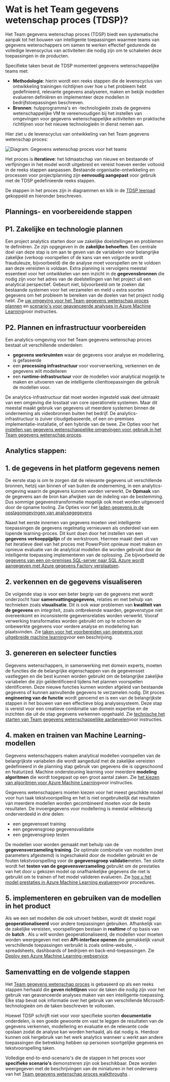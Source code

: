 <properties
    pageTitle="Wat is Team gegevens wetenschap proces?  | Microsoft Azure"
    description="Het Team gegevens wetenschap proces is een systematische methode voor het samenstellen van intelligente toepassingen die gebruikmaken van geavanceerde analyses."
    keywords="gegevens wetenschap proces, gegevens wetenschappelijke teams"
    services="machine-learning"
    documentationCenter=""
    authors="bradsev"
    manager="jhubbard"
    editor="cgronlun" />

<tags
    ms.service="machine-learning"
    ms.workload="data-services"
    ms.tgt_pltfrm="na"
    ms.devlang="na"
    ms.topic="article"
    ms.date="09/19/2016"
    ms.author="bradsev" />


# <a name="what-is-the-team-data-science-process-tdsp"></a>Wat is het Team gegevens wetenschap proces (TDSP)?

Het Team gegevens wetenschap proces (TDSP) biedt een systematische aanpak tot het bouwen van intelligente toepassingen waarmee teams van gegevens wetenschappers om samen te werken effectief gedurende de volledige levenscyclus van activiteiten die nodig zijn om te schakelen deze toepassingen in de producten.

Specifieke taken bevat de TDSP momenteel gegevens wetenschappelijke teams met:

- **Methodologie**: hierin wordt een reeks stappen die de levenscyclus van ontwikkeling trainingen richtlijnen over hoe u het probleem hebt gedefinieerd, relevante gegevens analyseren, maken en bekijk modellen evalueren definiëren en implementeer deze modellen in bedrijfstoepassingen beschreven.
- **Bronnen**: hulpprogramma's en -technologieën zoals de gegevens wetenschappelijke VM te vereenvoudigen bij het instellen van omgevingen voor gegevens wetenschappelijke activiteiten en praktische richtlijnen voor het nieuwe technologieën in dienst nemen aan.

Hier ziet u de levenscyclus van ontwikkeling van het Team gegevens wetenschap proces:

![Diagram: Gegevens wetenschap proces voor het teams ](./media/data-science-process-overview/data-science-process-for-teams-diagram.png)


Het proces is **iteratieve**: het lidmaatschap van nieuwe en bestaande of verfijningen in het model wordt uitgebreid en vereist hoeven eerder voltooid in de reeks stappen aanpassen. Bestaande organisatie-ontwikkeling en processen voor projectplanning zijn **eenvoudig aangepast** voor gebruik met de TDSP gedefinieerde reeks stappen.

De stappen in het proces zijn in diagrammen en klik in de [TDSP leerpad](https://azure.microsoft.com/documentation/learning-paths/data-science-process/) gekoppeld en hieronder beschreven.  


## <a name="planning-and-preparation-steps"></a>Plannings- en voorbereidende stappen

## <a name="p1-business-and-technology-planning"></a>P1. Zakelijke en technologie plannen

Een project analytics starten door uw zakelijke doelstellingen en problemen te definiëren. Ze zijn opgegeven in de **zakelijke behoeften**. Een centrale doel van deze stap is om aan te geven van de variabelen voor belangrijke zakelijke (verkoop voorspellen of de kans van een volgorde wordt frauduleuze, bijvoorbeeld) die de analyse moet voorspellen om te voldoen aan deze vereisten is voldaan. Extra planning is vervolgens meestal essentieel voor het ontwikkelen van een inzicht in de **gegevensbronnen** die nodig zijn voor het adres van de doelstellingen van het project uit een analytical perspectief. Gebeurt niet, bijvoorbeeld om te zoeken dat bestaande systemen voor het verzamelen en meld u extra soorten gegevens om het probleem te bereiken van de doelen van het project nodig hebt. Zie [uw omgeving voor het Team gegevens wetenschap proces plannen](machine-learning-data-science-plan-your-environment.md) en [scenario's voor geavanceerde analyses in Azure Machine Learning](machine-learning-data-science-plan-sample-scenarios.md)voor instructies.  


## <a name="p2-plan-and-prepare-infrastructure"></a>P2. Plannen en infrastructuur voorbereiden

Een analytics-omgeving voor het Team gegevens wetenschap proces bestaat uit verschillende onderdelen:

- **gegevens werkruimten** waar de gegevens voor analyse en modellering, is gefaseerde
- een **processing infrastructuur** voor voorverwerking, verkennen en de gegevens wilt modelleren
- een **runtime-infrastructuur** voor de modellen voor analytical mogelijk te maken en uitvoeren van de intelligente clienttoepassingen die gebruik de modellen voor.  

De analytics-infrastructuur dat moet worden ingesteld vaak deel uitmaakt van een omgeving die losstaat van core operationele systemen. Maar dit meestal maakt gebruik van gegevens uit meerdere systemen binnen de onderneming als videobronnen buiten het bedrijf. De analytics-infrastructuur is zuiver cloudgebaseerde, of een on-premises implementatie-installatie, of een hybride van de twee. Zie Opties voor het [instellen van gegevens wetenschappelijke omgevingen voor gebruik in het Team gegevens wetenschap proces](machine-learning-data-science-environment-setup.md).


## <a name="analytics-steps"></a>Analytics stappen:  

## <a name="1-ingest-the-data-into-the-data-platform"></a>1. de gegevens in het platform gegevens nemen

De eerste stap is om te zorgen dat de relevante gegevens uit verschillende bronnen, hetzij van binnen of van buiten de onderneming, in een analytics-omgeving waarin de gegevens kunnen worden verwerkt. De **Opmaak** van de gegevens aan de bron kan afwijken van de indeling van de bestemming. Dus sommige gegevenstransformatie mogelijk ook moet worden uitgevoerd door de opname tooling. Zie Opties voor het [laden gegevens in de opslagomgevingen van analysegegevens](machine-learning-data-science-ingest-data.md)

Naast het eerste innemen van gegevens moeten veel intelligente toepassingen de gegevens regelmatig vernieuwen als onderdeel van een lopende learning-proces. Dit kunt doen door het instellen van een **gegevens verkooppijplijn** of de werkstroom. Hiermee maakt deel uit van het iteratieve deel van het proces met PowerPoint opnieuw moet maken en opnieuw evaluatie van de analytical modellen die worden gebruikt door de intelligente toepassing implementeren van de oplossing. Zie bijvoorbeeld de [gegevens van een on-premises SQL-server naar SQL Azure wordt aangegeven met Azure gegevens Factory verplaatsen](machine-learning-data-science-move-sql-azure-adf.md).


## <a name="2-explore-and-visualize-the-data"></a>2. verkennen en de gegevens visualiseren

De volgende stap is voor een beter begrip van de gegevens met wordt onderzocht haar **samenvattingsgegevens**, relaties en met behulp van technieken zoals **visualisatie**. Dit is ook waar problemen van **kwaliteit van de gegevens** en integriteit, zoals ontbrekende waarden, gegevenstype niet overeenkomt en inconsistente gegevensrelaties worden verwerkt. Vooraf verwerking transformaties worden gebruikt om op te schonen de onbewerkte gegevens voor verdere analyse en modellering kan plaatsvinden. Zie [taken voor het voorbereiden van gegevens voor uitgebreide machine learning](machine-learning-data-science-prepare-data.md)voor een beschrijving.


## <a name="3-generate-and-select-features"></a>3. genereren en selecteer functies

Gegevens wetenschappers, in samenwerking met domein experts, moeten de functies die de belangrijke eigenschappen van de gegevensset vastleggen en die best kunnen worden gebruikt om de belangrijke zakelijke variabelen die zijn geïdentificeerd tijdens het plannen voorspellen identificeren. Deze nieuwe functies kunnen worden afgeleid van bestaande gegevens of kunnen aanvullende gegevens te verzamelen nodig. Dit proces **engineering van de functie** wordt genoemd en is een van de belangrijkste stappen in het bouwen van een effectieve blog analysesysteem. Deze stap is vereist voor een creatieve combinatie van domein expertise en de inzichten die uit de stap gegevens verkennen opgehaald. Zie [technische het starten van Team gegevens wetenschappelijke aanbevelen](machine-learning-data-science-create-features.md)voor instructies.


## <a name="4-create-and-train-machine-learning-models"></a>4. maken en trainen van Machine Learning-modellen

Gegevens wetenschappers maken analytical modellen voorspellen van de belangrijkste variabelen die wordt aangeduid met de zakelijke vereisten gedefinieerd in de planning stap gebruik van gegevens die is opgeschoond en featurized. Machine ondersteuning learning voor meerdere **modeling algoritmen** die wordt toegepast op een groot aantal zaken. Zie [het kiezen van algoritmen voor Azure Machine Learning](machine-learning-algorithm-choice.md)voor instructies.

Gegevens wetenschappers moeten kiezen voor het meest geschikte model voor hun taak tekstvoorspelling en het is niet ongebruikelijk dat resultaten van meerdere modellen worden gecombineerd moeten voor de beste resultaten. De invoergegevens voor modellering is meestal willekeurig onderverdeeld in drie delen:

- een gegevensset training
- een gegevensgroep gegevensvalidatie
- een gegevensgroep testen

De modellen voor worden gemaakt met behulp van de **gegevensverzameling training**. De optimale combinatie van modellen (met parameters afgestemd) is ingeschakeld door de modellen gebruikt en de fouten tekstvoorspelling voor de **gegevensgroep validatie**meten. Ten slotte wordt het **testen van de gegevensverzameling** gebruikt om de prestaties van het door u gekozen model op onafhankelijke gegevens die niet is gebruikt om te trainen of het model valideren evalueren.  Zie [hoe u het model prestaties in Azure Machine Learning evalueren](machine-learning-evaluate-model-performance.md)voor procedures.


## <a name="5-deploy-and-consume-the-models-in-the-product"></a>5. implementeren en gebruiken van de modellen in het product

Als we een set modellen die ook uitvoert hebben, wordt dit steekt nogal **geoperationaliseerd** voor andere toepassingen gebruiken. Afhankelijk van de zakelijke vereisten, voorspellingen bestaan in **realtime** of op basis van de **batch** . Als u wilt worden geoperationaliseerd, de modellen voor moeten worden weergegeven met een **API-interface openen** die gemakkelijk vanuit verschillende toepassingen verbruikt is zoals online-website, -spreadsheets, dashboards of bedrijven en back-end-toepassingen. Zie [Deploy een Azure Machine Learning-webservice](machine-learning-publish-a-machine-learning-web-service.md).


## <a name="summary-and-next-steps"></a>Samenvatting en de volgende stappen

Het [Team gegevens wetenschap proces](https://azure.microsoft.com/documentation/learning-paths/data-science-process/) is gebaseerd op als een reeks stappen herhaald die **geven richtlijnen** voor de taken die nodig zijn voor het gebruik van geavanceerde analyses maken van een intelligente-toepassing. Elke stap bevat ook informatie over het gebruik van verschillende Microsoft-technologieën om de taken beschreven te voltooien.

Hoewel TDSP schrijft niet voor voor specifieke soorten **documentatie** onderdelen, is een goede gewoonte om vast te leggen de resultaten van de gegevens verkennen, modellering en evaluatie en de relevante code opslaan zodat de analyse kan worden herhaald, als dat nodig is. Hierdoor kunnen ook hergebruik van het werk analytics wanneer u werkt aan andere toepassingen die betrekking hebben op personen soortgelijke gegevens en tekstvoorspelling taken.

Volledige end-to-end-scenario's die de stappen in het proces voor **specifieke scenario's** demonstreren zijn ook beschikbaar. Deze worden weergegeven met de beschrijvingen van de miniaturen in het onderwerp van het [Team gegevens wetenschap proces walkthroughs](data-science-process-walkthroughs.md) .
